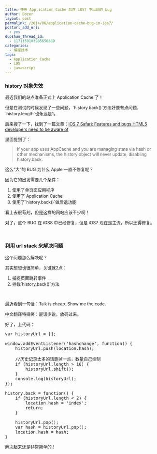 ```yaml
---
title: 使用 Application Cache 后在 iOS7 中出现的 bug
author: Dozer
layout: post
permalink: /2014/06/application-cache-bug-in-ios7/
posturl_add_url:
  - yes
duoshuo_thread_id:
  - 1171159103985658389
categories:
  - 编程技术
tags:
  - Application Cache
  - iOS
  - javascript
---
```

### history 对象失效

最近我们的站点准备正式上 Application Cache 了！

但是在测试的时候发现了一些问题，\`history.back()\`方法好像有点问题，\`history.length\`也永远是1。

后来搜了一下，找到了一篇文章：<a href="http://www.imore.com/ios-7-safari-features-and-bugs-html5-developers-need-be-aware" target="_blank">iOS 7 Safari: Features and bugs HTML5 developers need to be aware of</a>

里面提到了：

> If your app uses AppCache and you are managing state via hash or other mechanisms, the history object will never update, disabling history.back.

<!--more-->

这么“大”的 BUG 为什么 Apple 一直不修复呢？

因为它的出发需要几个条件：

1.  使用了单页面应用程序
2.  使用了 Application Cache
3.  使用了\`history.back()\`做后退功能

看上去很苛刻，但是这样的网站应该不少啊！

对了，这个 BUG 在 iOS8 中已经修复，但是 iOS7 现在是主流，所以还得修复。

&nbsp;

### 利用 url stack 来解决问题

这个问题怎么解决呢？

其实想想也很简单，关键就2点：

1.  捕捉页面跳转事件
2.  拦截\`history.back()\`方法

&nbsp;

最近看到一句话：Talk is cheap. Show me the code.

中文翻译特搞笑：屁话少说，放码过来。

好了，上代码：

<pre class="lang:js decode:true">var historyUrl = [];

window.addEventListener('hashchange', function() {
    historyUrl.push(location.hash);
    
    //历史记录太多的话删掉一点，数量自己控制
    if (historyUrl.length &gt; 10) {
        historyUrl.shift();
    }
    console.log(historyUrl);
});

history.back = function() {
    if (historyUrl.length &lt; 2) {
        location.hash = 'index';
        return;
    }

    historyUrl.pop();
    var hash = historyUrl.pop();
    location.hash = hash;
}</pre>

解决起来还是非常简单的！

